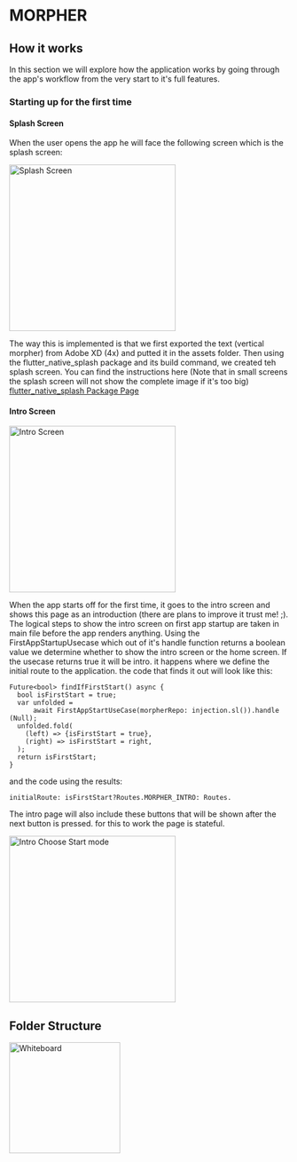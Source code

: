 # MORPHER

## How it works

In this section we will explore how the application works by going through the app's workflow from the very start to it's full features.
### Starting up for the first time 
#### Splash Screen
When the user opens the app he will face the following screen which is the splash screen:

<img src="https://user-images.githubusercontent.com/43525992/182077118-ecf9799b-62fa-4db4-be59-fb7256d16a8a.png" alt="Splash Screen" height="300"/>

  The way this is implemented is that we first exported the text (vertical morpher) from Adobe XD (4x) and putted it in the assets folder. Then using the flutter_native_splash package and its build command, we created teh splash screen. You can find the instructions here (Note that in small screens the splash screen will not show the complete image if it's too big) [flutter_native_splash Package Page](https://pub.dev/packages/flutter_native_splash)

#### Intro Screen

<img src="https://user-images.githubusercontent.com/43525992/182087481-ae702bf6-a86c-46ba-a2fe-af7ee5b92116.png" alt="Intro Screen" height="300">


When the app starts off for the first time, it goes to the intro screen and shows this page as an introduction (there are plans to improve it trust me! ;). 
The logical steps to show the intro screen on first app startup are taken in main file before the app renders anything. Using the FirstAppStartupUsecase which out of it's handle function returns a boolean value we determine whether to show the intro screen or the home screen. If the usecase returns true it will be intro. it happens where we define the initial route to the application. the code that finds it out will look like this: 
    
    Future<bool> findIfFirstStart() async {
      bool isFirstStart = true;
      var unfolded =
          await FirstAppStartUseCase(morpherRepo: injection.sl()).handle    (Null);
      unfolded.fold(
        (left) => {isFirstStart = true},
        (right) => isFirstStart = right,
      );
      return isFirstStart;
    }

and the code using the results: 

    initialRoute: isFirstStart?Routes.MORPHER_INTRO: Routes.

The intro page will also include these buttons that will be shown after the next button is pressed. for this to work the page is stateful.

<img src="https://user-images.githubusercontent.com/43525992/183733285-6145e09e-87cf-40cc-b219-2adf0a1ede89.png" alt="Intro Choose Start mode" height="300">

## Folder Structure 

<img src="https://user-images.githubusercontent.com/43525992/181011216-a07f77f9-34e1-49aa-8d95-610ea8a85d75.png" alt="Whiteboard" width="200"/>

